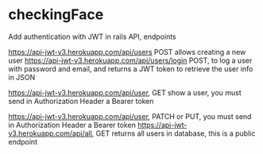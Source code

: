 # checkingFace

Add authentication with JWT in rails API, endpoints

https://api-jwt-v3.herokuapp.com/api/users POST allows creating a new user
https://api-jwt-v3.herokuapp.com/api/users/login POST, to log a user with password and email, and returns a JWT token to retrieve the user info in JSON

https://api-jwt-v3.herokuapp.com/api/user, GET show a user, you must send in Authorization Header a Bearer token

https://api-jwt-v3.herokuapp.com/api/user, PATCH or PUT, you must send in Authorization Header a Bearer token
https://api-jwt-v3.herokuapp.com/api/all, GET returns all users in database, this is a public endpoint
